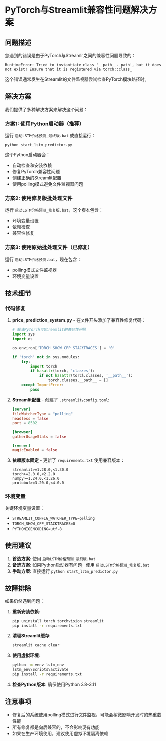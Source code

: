 # PyTorch与Streamlit兼容性问题解决方案

## 问题描述

您遇到的错误是由于PyTorch与Streamlit之间的兼容性问题导致的：

```
RuntimeError: Tried to instantiate class '__path__._path', but it does not exist! Ensure that it is registered via torch::class_
```

这个错误通常发生在Streamlit的文件监视器尝试检查PyTorch模块路径时。

## 解决方案

我们提供了多种解决方案来解决这个问题：

### 方案1: 使用Python启动器（推荐）

运行 `启动LSTM价格预测_最终版.bat` 或直接运行：
```bash
python start_lstm_predictor.py
```

这个Python启动器会：
- 自动检查和安装依赖
- 修复PyTorch兼容性问题
- 创建正确的Streamlit配置
- 使用polling模式避免文件监视器问题

### 方案2: 使用修复版批处理文件

运行 `启动LSTM价格预测_修复版.bat`，这个脚本包含：
- 环境变量设置
- 依赖检查
- 兼容性修复

### 方案3: 使用原始批处理文件（已修复）

运行 `启动LSTM价格预测.bat`，现在包含：
- polling模式文件监视器
- 环境变量设置

## 技术细节

### 代码修复

1. **price_prediction_system.py** - 在文件开头添加了兼容性修复代码：
   ```python
   # 解决PyTorch与Streamlit的兼容性问题
   import sys
   import os
   
   os.environ['TORCH_SHOW_CPP_STACKTRACES'] = '0'
   
   if 'torch' not in sys.modules:
       try:
           import torch
           if hasattr(torch, 'classes'):
               if not hasattr(torch.classes, '__path__'):
                   torch.classes.__path__ = []
       except ImportError:
           pass
   ```

2. **Streamlit配置** - 创建了 `.streamlit/config.toml`:
   ```toml
   [server]
   fileWatcherType = "polling"
   headless = false
   port = 8502
   
   [browser]
   gatherUsageStats = false
   
   [runner]
   magicEnabled = false
   ```

3. **依赖版本固定** - 更新了 `requirements.txt` 使用兼容版本：
   ```
   streamlit>=1.28.0,<1.30.0
   torch>=2.0.0,<2.2.0
   numpy>=1.24.0,<1.26.0
   protobuf>=3.20.0,<4.0.0
   ```

### 环境变量

关键环境变量设置：
- `STREAMLIT_CONFIG_WATCHER_TYPE=polling`
- `TORCH_SHOW_CPP_STACKTRACES=0`
- `PYTHONIOENCODING=utf-8`

## 使用建议

1. **首选方案**: 使用 `启动LSTM价格预测_最终版.bat`
2. **备选方案**: 如果Python启动器有问题，使用 `启动LSTM价格预测_修复版.bat`
3. **手动方案**: 直接运行 `python start_lstm_predictor.py`

## 故障排除

如果仍然遇到问题：

1. **重新安装依赖**:
   ```bash
   pip uninstall torch torchvision streamlit
   pip install -r requirements.txt
   ```

2. **清理Streamlit缓存**:
   ```bash
   streamlit cache clear
   ```

3. **使用虚拟环境**:
   ```bash
   python -m venv lstm_env
   lstm_env\Scripts\activate
   pip install -r requirements.txt
   ```

4. **检查Python版本**: 确保使用Python 3.8-3.11

## 注意事项

- 修复后的系统使用polling模式进行文件监视，可能会稍微影响开发时的热重载性能
- 所有修复都是向后兼容的，不会影响现有功能
- 如果在生产环境使用，建议使用虚拟环境隔离依赖 